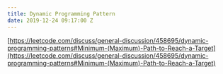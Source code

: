 ```yaml
---
title: Dynamic Programming Pattern
date: 2019-12-24 09:17:00 Z
---
```


[https://leetcode.com/discuss/general-discussion/458695/dynamic-programming-patterns#Minimum-(Maximum)-Path-to-Reach-a-Target](https://leetcode.com/discuss/general-discussion/458695/dynamic-programming-patterns#Minimum-(Maximum)-Path-to-Reach-a-Target)
